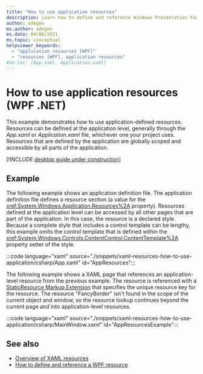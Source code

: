 ```yaml
---
title: "How to use application resources"
description: Learn how to define and reference Windows Presentation Foundation (WPF) application-scoped resources in XAML.
author: adegeo
ms.author: adegeo
ms.date: 04/08/2021
ms.topic: conceptual
helpviewer_keywords:
  - "application resources [WPF]"
  - "resources [WPF], application resources"
#no-loc: [App.xaml, Application.xaml]
---
```


# How to use application resources (WPF .NET)

This example demonstrates how to use application-defined resources. Resources can be defined at the application level, generally through the _App.xaml_ or _Application.xaml_ file, whichever one your project uses. Resources that are defined by the application are globally scoped and accessible by all parts of the application.

[!INCLUDE [desktop guide under construction](../../includes/desktop-guide-preview-note.md)]

## Example

The following example shows an application definition file. The application definition file defines a resource section (a value for the <xref:System.Windows.Application.Resources%2A> property). Resources defined at the application level can be accessed by all other pages that are part of the application. In this case, the resource is a declared style. Because a complete style that includes a control template can be lengthy, this example omits the control template that is defined within the <xref:System.Windows.Controls.ContentControl.ContentTemplate%2A> property setter of the style.

:::code language="xaml" source="./snippets/xaml-resources-how-to-use-application/csharp/App.xaml" id="AppResources":::

The following example shows a XAML page that references an application-level resource from the previous example. The resource is referenced with a [StaticResource Markup Extension](../../../framework/wpf/advanced/staticresource-markup-extension.md) that specifies the unique resource key for the resource. The resource "FancyBorder" isn't found in the scope of the current object and window, so the resource lookup continues beyond the current page and into application-level resources.

:::code language="xaml" source="./snippets/xaml-resources-how-to-use-application/csharp/MainWindow.xaml" id="AppResourcesExample":::

## See also

- [Overview of XAML resources](xaml-resources-overview.md)
- [How to define and reference a WPF resource](xaml-resources-how-to-define-and-reference.md)